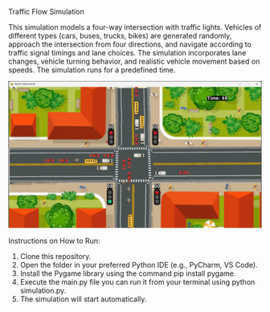 Traffic Flow Simulation

This simulation models a four-way intersection with traffic lights. Vehicles of different types (cars, buses, trucks, bikes) are generated randomly, approach the intersection from four directions, and navigate according to traffic signal timings and lane choices. The simulation incorporates lane changes, vehicle turning behavior, and realistic vehicle movement based on speeds. The simulation runs for a predefined time.

![image alt](https://github.com/haliluddin/Traffic-Flow-Simulation/blob/19044babd55f6ccbaf48e34dca6ce9ca25b308b1/sample.png)

Instructions on How to Run:
1. Clone this repository.
2. Open the folder in your preferred Python IDE (e.g., PyCharm, VS Code).
3. Install the Pygame library using the command pip install pygame.
4. Execute the main.py file you can run it from your terminal using python simulation.py.
5. The simulation will start automatically.
